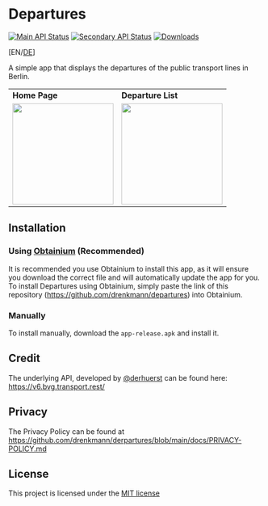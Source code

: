 # Departures

[![Main API Status](https://img.shields.io/uptimerobot/status/m793274554-6cf10d741ce5352cc2a6d65f?style=flat-square&label=Main%20API
)](https://stats.uptimerobot.com/57wNLs39M/793274554)
[![Secondary API Status](https://img.shields.io/uptimerobot/status/m793274559-f7e6aec36412170133ab2b04?style=flat-square&label=Secondary%20API
)](https://stats.uptimerobot.com/57wNLs39M/793274559)
[![Downloads](https://img.shields.io/github/downloads/drenkmann/departures/total?style=flat-square&color=blue
)](https://github.com/drenkmann/departures/releases/latest)

[EN/[DE](./docs/de/README.md)]

A simple app that displays the departures of the public transport lines in Berlin.

<table>
    <tr>
        <td><b>Home Page</b></td>
        <td><b>Departure List</b></td>
    </tr>
    <tr>
        <td><img src="./docs/images/HomePage.png" width=200/></td>
        <td><img src="./docs/images/DepartureList.png" width=200/></td>
    </tr>
</table>

## Installation

### Using [Obtainium](https://github.com/ImranR98/Obtainium) (Recommended)
It is recommended you use Obtainium to install this app, as it will ensure you download the correct file and will automatically update the app for you. To install Departures using Obtainium, simply paste the link of this repository (https://github.com/drenkmann/departures) into Obtainium.

### Manually
To install manually, download the `app-release.apk` and install it.

## Credit
The underlying API, developed by [@derhuerst](https://github.com/derhuerst) can be found here: https://v6.bvg.transport.rest/

## Privacy
The Privacy Policy can be found at https://github.com/drenkmann/derpartures/blob/main/docs/PRIVACY-POLICY.md

## License
This project is licensed under the [MIT license](./LICENSE.md)
